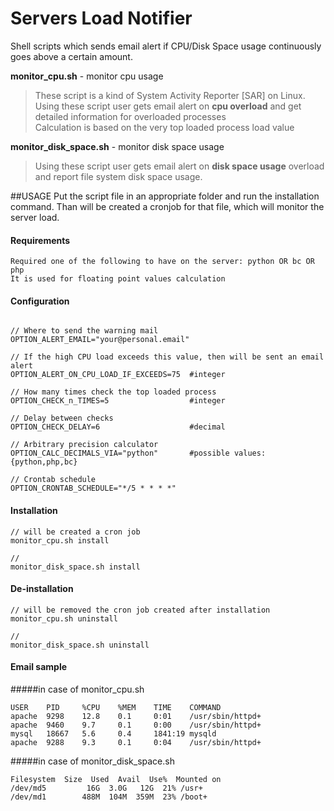 # Servers Load Notifier
Shell scripts which sends email alert if CPU/Disk Space usage continuously goes above a certain amount.

**monitor_cpu.sh** - monitor cpu usage
>These script is a kind of System Activity Reporter [SAR] on Linux.<br>
Using these script user gets email alert on **cpu overload** and get detailed information for overloaded processes<br>Calculation is based on the very top loaded process load value

**monitor_disk_space.sh** - monitor disk space usage
>Using these script user gets email alert on **disk space usage** overload and report file system disk space usage.

##USAGE
Put the script file in an appropriate folder and run the installation command. Than will be created a cronjob for that file, which will monitor the server load.

#### Requirements
```shell
Required one of the following to have on the server: python OR bc OR php
It is used for floating point values calculation
```

#### Configuration
```shell

// Where to send the warning mail
OPTION_ALERT_EMAIL="your@personal.email"

// If the high CPU load exceeds this value, then will be sent an email alert
OPTION_ALERT_ON_CPU_LOAD_IF_EXCEEDS=75  #integer

// How many times check the top loaded process
OPTION_CHECK_n_TIMES=5                  #integer

// Delay between checks
OPTION_CHECK_DELAY=6                    #decimal

// Arbitrary precision calculator
OPTION_CALC_DECIMALS_VIA="python"       #possible values: {python,php,bc}

// Crontab schedule
OPTION_CRONTAB_SCHEDULE="*/5 * * * *"
```

#### Installation
```shell
// will be created a cron job
monitor_cpu.sh install

//
monitor_disk_space.sh install
```

#### De-installation
```shell
// will be removed the cron job created after installation
monitor_cpu.sh uninstall

//
monitor_disk_space.sh uninstall
```

#### Email sample

#####in case of monitor_cpu.sh
```shell
USER    PID     %CPU    %MEM    TIME    COMMAND
apache  9298    12.8    0.1     0:01    /usr/sbin/httpd+
apache  9460    9.7     0.1     0:00    /usr/sbin/httpd+
mysql   18667   5.6     0.4     1841:19 mysqld
apache  9288    9.3     0.1     0:04    /usr/sbin/httpd+
```

#####in case of monitor_disk_space.sh
```
Filesystem  Size  Used  Avail  Use%  Mounted on
/dev/md5         16G  3.0G   12G  21% /usr+
/dev/md1        488M  104M  359M  23% /boot+
```
